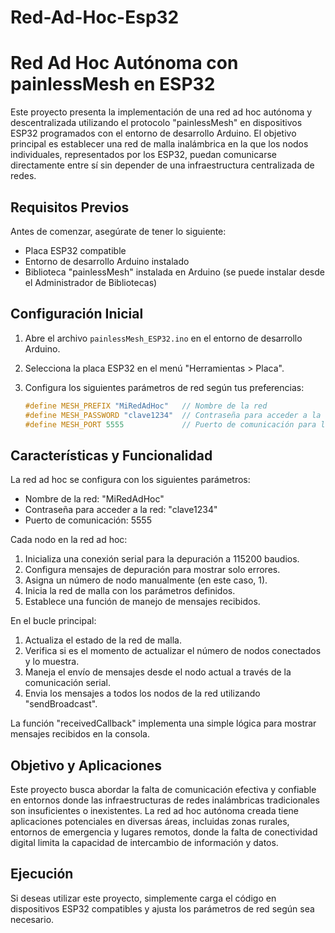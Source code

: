 # Red-Ad-Hoc-Esp32
# Red Ad Hoc Autónoma con painlessMesh en ESP32

Este proyecto presenta la implementación de una red ad hoc autónoma y descentralizada utilizando el protocolo "painlessMesh" en dispositivos ESP32 programados con el entorno de desarrollo Arduino. El objetivo principal es establecer una red de malla inalámbrica en la que los nodos individuales, representados por los ESP32, puedan comunicarse directamente entre sí sin depender de una infraestructura centralizada de redes.
## Requisitos Previos

Antes de comenzar, asegúrate de tener lo siguiente:

- Placa ESP32 compatible
- Entorno de desarrollo Arduino instalado
- Biblioteca "painlessMesh" instalada en Arduino (se puede instalar desde el Administrador de Bibliotecas)

## Configuración Inicial

1. Abre el archivo `painlessMesh_ESP32.ino` en el entorno de desarrollo Arduino.

2. Selecciona la placa ESP32 en el menú "Herramientas > Placa".

3. Configura los siguientes parámetros de red según tus preferencias:

   ```cpp
   #define MESH_PREFIX "MiRedAdHoc"   // Nombre de la red
   #define MESH_PASSWORD "clave1234"  // Contraseña para acceder a la red
   #define MESH_PORT 5555             // Puerto de comunicación para la red de malla

## Características y Funcionalidad

La red ad hoc se configura con los siguientes parámetros:

- Nombre de la red: "MiRedAdHoc"
- Contraseña para acceder a la red: "clave1234"
- Puerto de comunicación: 5555

Cada nodo en la red ad hoc:

1. Inicializa una conexión serial para la depuración a 115200 baudios.
2. Configura mensajes de depuración para mostrar solo errores.
3. Asigna un número de nodo manualmente (en este caso, 1).
4. Inicia la red de malla con los parámetros definidos.
5. Establece una función de manejo de mensajes recibidos.

En el bucle principal:

1. Actualiza el estado de la red de malla.
2. Verifica si es el momento de actualizar el número de nodos conectados y lo muestra.
3. Maneja el envío de mensajes desde el nodo actual a través de la comunicación serial.
4. Envia los mensajes a todos los nodos de la red utilizando "sendBroadcast".

La función "receivedCallback" implementa una simple lógica para mostrar mensajes recibidos en la consola.

## Objetivo y Aplicaciones

Este proyecto busca abordar la falta de comunicación efectiva y confiable en entornos donde las infraestructuras de redes inalámbricas tradicionales son insuficientes o inexistentes. La red ad hoc autónoma creada tiene aplicaciones potenciales en diversas áreas, incluidas zonas rurales, entornos de emergencia y lugares remotos, donde la falta de conectividad digital limita la capacidad de intercambio de información y datos.

## Ejecución

Si deseas utilizar este proyecto, simplemente carga el código en dispositivos ESP32 compatibles y ajusta los parámetros de red según sea necesario.

